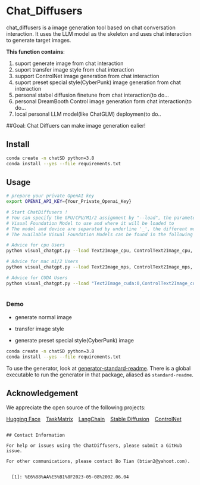 # Chat_Diffusers



chat_diffusers is a image generation tool based on chat conversation interaction. It uses the LLM model as the skeleton and uses chat interaction to generate target images.

**This function contains**:

1. suport generate image from chat interaction 
2. suport transfer image style from chat interaction
3. support ControlNet image generation from chat interaction
4. suport preset special style(CyberPunk) image generation from chat interaction
5. personal stabel diffusion finetune from chat interaction(to do...
6. personal DreamBooth Control image generation form chat interaction(to do...
7. local personal LLM model(like ChatGLM) deploymen(to do..


##Goal:
Chat Diffuers can make image generation ealier!


## Install


```sh
conda create -n chatSD python=3.8
conda install --yes --file requirements.txt
```

## Usage


```sh
# prepare your private OpenAI key
export OPENAI_API_KEY={Your_Private_Openai_Key}

# Start ChatDiffusers !
# You can specify the GPU/CPU/M1/2 assignment by "--load", the parameter indicates which 
# Visual Foundation Model to use and where it will be loaded to
# The model and device are separated by underline '_', the different models are separated by comma ','
# The available Visual Foundation Models can be found in the following table

# Advice for cpu Users
python visual_chatgpt.py --load Text2Image_cpu, ControlText2Image_cpu, CyberPunkText2Image_cpu

# Advice for mac m1/2 Users
python visual_chatgpt.py --load Text2Image_mps, ControlText2Image_mps, CyberPunkText2Image_mps

# Advice for CUDA Users                    
python visual_chatgpt.py --load "Text2Image_cuda:0,ControlText2Image_cuda:0"
                                


```

### Demo

 - generate normal image
 
 - transfer image style
 
 - generate preset special style(CyberPunk) image

```sh
conda create -n chatSD python=3.8
conda install --yes --file requirements.txt
```

To use the generator, look at [generator-standard-readme](https://github.com/RichardLitt/generator-standard-readme). There is a global executable to run the generator in that package, aliased as `standard-readme`.

## Acknowledgement

We appreciate the open source of the following projects:

[Hugging Face](https://github.com/huggingface) &#8194;
[TaskMatrix](https://github.com/microsoft/TaskMatrix) &#8194;
[LangChain](https://github.com/hwchase17/langchain) &#8194;
[Stable Diffusion](https://github.com/CompVis/stable-diffusion) &#8194; 
[ControlNet](https://github.com/lllyasviel/ControlNet) &#8194; 

```

## Contact Information

For help or issues using the ChatDiffusers, please submit a GitHub issue.

For other communications, please contact Bo Tian (btian2@yahoot.com).


  [1]: %E6%88%AA%E5%B1%8F2023-05-08%2002.06.04
